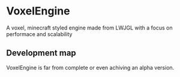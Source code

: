 # VoxelEngine
A voxel, minecraft styled engine made from LWJGL with a focus on performace and scalability

## Development map
VoxelEngine is far from complete or even achiving an alpha version.
